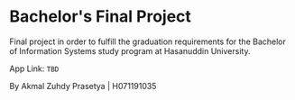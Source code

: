 # Bachelor's Final Project

Final project in order to fulfill the graduation requirements for the Bachelor of Information Systems study program at Hasanuddin University.

App Link: `TBD`

By Akmal Zuhdy Prasetya | H071191035
